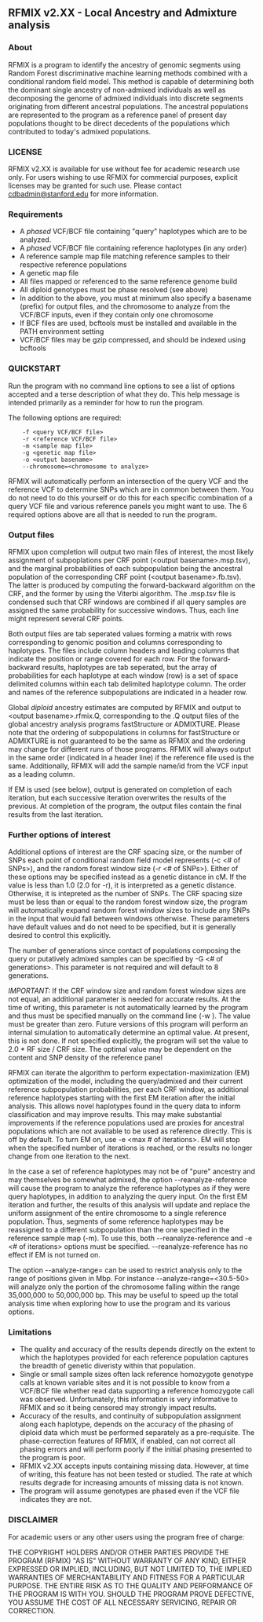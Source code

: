## RFMIX v2.XX - Local Ancestry and Admixture analysis

### About

RFMIX is a program to identify the ancestry of genomic segments using Random Forest discriminative machine learning methods combined with a conditional random field model. This method is capable of determining both the dominant single ancestry of non-admixed individuals as well as decomposing the genome of admixed individuals into discrete segments originating from different ancestral populations. The ancestral populations are represented to the program as a reference panel of present day populations thought to be direct decedents of the populations which contributed to today's admixed populations.

### LICENSE

RFMIX v2.XX is available for use without fee for academic research use only. For users wishing to use RFMIX for commercial purposes, explicit licenses may be granted for such use. Please contact cdbadmin@stanford.edu for more information.

### Requirements

+ A *phased* VCF/BCF file containing "query" haplotypes which are to be analyzed.
+ A *phased* VCF/BCF file containing reference haplotypes (in any order)
+ A reference sample map file matching reference samples to their respective reference populations
+ A genetic map file
+ All files mapped or referenced to the same reference genome build
+ All diploid genotypes must be phase resolved (see above)
+ In addition to the above, you must at minimum also specify a basename (prefix) for output files, and the chromosome to analyze from the VCF/BCF inputs, even if they contain only one chromosome
+ If BCF files are used, bcftools must be installed and available in the PATH environment setting
+ VCF/BCF files may be gzip compressed, and should be indexed using bcftools

### QUICKSTART

Run the program with no command line options to see a list of options accepted and a terse description of what they do. This help message is intended primarily as a reminder for how to run the program.

The following options are required:

~~~~~~~~~~~~
	-f <query VCF/BCF file> 
	-r <reference VCF/BCF file>
	-m <sample map file>
	-g <genetic map file>
	-o <output basename>
	--chromosome=<chromosome to analyze>
~~~~~~~~~~~~

RFMIX will automatically perform an intersection of the query VCF and the reference VCF to determine SNPs which are in common between them. You do not need to do this yourself or do this for each specific combination of a query VCF file and various reference panels you might want to use. The 6 required options above are all that is needed to run the program.

### Output files

RFMIX upon completion will output two main files of interest, the most likely assignment of subpoplations per CRF point (\<output basename\>.msp.tsv), and the marginal probabilities of each subpopulation being the ancestral population of the corresponding CRF point (\<output basename\>.fb.tsv). The latter is produced by computing the forward-backward algorithm on the CRF, and the former by using the Viterbi algorithm. The .msp.tsv file is condensed such that CRF windows are combined if all query samples are assigned the same probability for successive windows. Thus, each line might represent several CRF points.

Both output files are tab seperated values forming a matrix with rows corresponding to genomic position and columns corresponding to haplotypes. The files include column headers and leading columns that indicate the position or range covered for each row. For the forward-backward results, haplotypes are tab seperated, but the array of probabilities for each haplotype at each window (row) is a set of space delimited columns within each tab delimited haplotype column. The order and names of the reference subpopulations are indicated in a header row. 

Global *diploid* ancestry estimates are computed by RFMIX and output to \<output basename\>.rfmix.Q, corresponding to the .Q output files of the global ancestry analysis programs fastStructure or ADMIXTURE. Please note that the ordering of subpopulations in columns for fastStructure or ADMIXTURE is not guaranteed to be the same as RFMIX and the ordering may change for different runs of those programs. RFMIX will always output in the same order (indicated in a header line) if the reference file used is the same. Additionally, RFMIX will add the sample name/id from the VCF input as a leading column.

If EM is used (see below), output is generated on completion of each iteration, but each successive iteration overwrites the results of the previous. At completion of the program, the output files contain the final results from the last iteration.

### Further options of interest

Additional options of interest are the CRF spacing size, or the number of SNPs each point of conditional random field model represents (-c <# of SNPs>), and the random forest window size (-r <# of SNPs>). Either of these options may be specified instead as a genetic distance in cM. If the value is less than 1.0 (2.0 for -r), it is interpreted as a genetic distance. Otherwise, it is intepreted as the number of SNPs. The CRF spacing size must be less than or equal to the random forest window size, the program will automatically expand random forest window sizes to include any SNPs in the input that would fall between windows otherwise. These parameters have default values and do not need to be specified, but it is generally desired to control this explicitly.

The number of generations since contact of populations composing the query or putatively admixed samples can be specified by -G <# of generations>. This parameter is not required and will default to 8 generations.

*IMPORTANT:* If the CRF window size and random forest window sizes are not equal, an additional parameter is needed for accurate results. At the time of writing, this parameter is not automatically learned by the program and thus must be specified manually on the command line (-w <decimal value>). The value must be greater than zero. Future versions of this program will perform an internal simulation to automatically determine an optimal value. At present, this is not done. If not specified explicitly, the program will set the value to 2.0 * RF size / CRF size. The optimal value may be dependent on the content and SNP density of the reference panel

RFMIX can iterate the algorithm to perform expectation-maximization (EM) optimization of the model, including the query/admixed and their current reference subpopulation probabilities, per each CRF window, as additional reference haplotypes starting with the first EM iteration after the initial analysis. This allows novel haplotypes found in the query data to inform classification and may improve results. This may make substantial improvements if the reference populations used are proxies for ancestral populations which are not available to be used as reference directly. This is off by default. To turn EM on, use -e <max # of iterations>. EM will stop when the specified number of iterations is reached, or the results no longer change from one iteration to the next.

In the case a set of reference haplotypes may not be of "pure" ancestry and may themselves be somewhat admixed, the option --reanalyze-reference will cause the program to analyze the reference haplotypes as if they were query haplotypes, in addition to analyzing the query input. On the first EM iteration and further, the results of this analysis will update and replace the uniform assignment of the entire chromosome to a single reference population. Thus, segments of some reference haplotypes may be reassigned to a different subpopulation than the one specified in the reference sample map (-m). To use this, both --reanalyze-reference and -e <# of iterations> options must be specified. --reanalyze-reference has no effect if EM is not turned on.

The option --analyze-range=<string> can be used to restrict analysis only to the range of positions given in Mbp. For instance --analyze-range=<30.5-50> will analyze only the portion of the chromosome falling within the range 35,000,000 to 50,000,000 bp. This may be useful to speed up the total analysis time when exploring how to use the program and its various options.

### Limitations

+ The quality and accuracy of the results depends directly on the extent to which the haplotypes provided for each reference population captures the breadth of genetic diveristy within that population.
+ Single or small sample sizes often lack reference homozygote genotype calls at known variable sites and it is not possible to know from a VCF/BCF file whether read data supporting a reference homozygote call was observed. Unfortunately, this information is very informative to RFMIX and so it being censored may strongly impact results. 
+ Accuracy of the results, and continuity of subpopulation assignment along each haplotype, depends on the accuracy of the phasing of diploid data which must be performed separately as a pre-requisite. The phase-correction features of RFMIX, if enabled, can not correct all phasing errors and will perform poorly if the initial phasing presented to the program is poor.
+ RFMIX v2.XX accepts inputs containing missing data. However, at time of writing, this feature has not been tested or studied. The rate at which results degrade for increasing amounts of missing data is not known.
+ The program will assume genotypes are phased even if the VCF file indicates they are not.

### DISCLAIMER

For academic users or any other users using the program free of charge:

THE COPYRIGHT HOLDERS AND/OR OTHER PARTIES PROVIDE THE PROGRAM (RFMIX) "AS IS" WITHOUT WARRANTY OF ANY KIND, EITHER EXPRESSED OR IMPLIED, INCLUDING, BUT NOT LIMITED TO, THE IMPLIED WARRANTIES OF MERCHANTABILITY AND FITNESS FOR A PARTICULAR PURPOSE. THE ENTIRE RISK AS TO THE QUALITY AND PERFORMANCE OF THE PROGRAM IS WITH YOU. SHOULD THE PROGRAM PROVE DEFECTIVE, YOU ASSUME THE COST OF ALL NECESSARY SERVICING, REPAIR OR CORRECTION.

